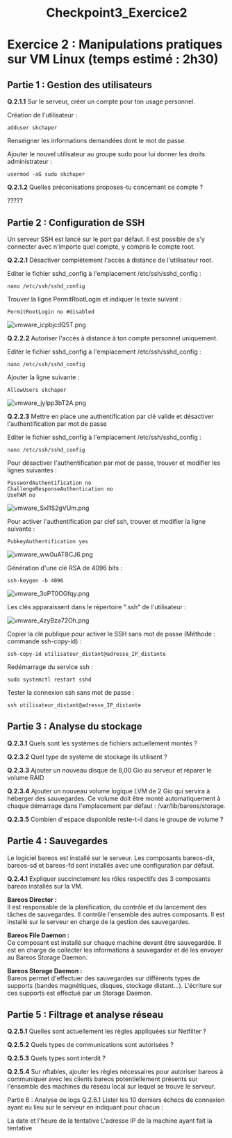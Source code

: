 <div align="center"><H1> Checkpoint3_Exercice2 </H1></div>

# Exercice 2 : Manipulations pratiques sur VM Linux (temps estimé : 2h30)

## Partie 1 : Gestion des utilisateurs

**Q.2.1.1** Sur le serveur, créer un compte pour ton usage personnel.  

Création de l'utilisateur :  
```
adduser skchaper
```

Renseigner les informations demandées dont le mot de passe.

Ajouter le nouvel utilisateur au groupe sudo pour lui donner les droits administrateur :  
```
usermod -aG sudo skchaper
```

**Q.2.1.2** Quelles préconisations proposes-tu concernant ce compte ?

?????


## Partie 2 : Configuration de SSH
Un serveur SSH est lancé sur le port par défaut.
Il est possible de s'y connecter avec n'importe quel compte, y compris le compte root.

**Q.2.2.1** Désactiver complètement l'accès à distance de l'utilisateur root.

Editer le fichier sshd_config à l'emplacement /etc/ssh/sshd_config :
```
nano /etc/ssh/sshd_config
```

Trouver la ligne PermitRootLogin et indiquer le texte suivant :
```
PermitRootLogin no #disabled
```

![vmware_icpbjcdQ5T.png](https://github.com/Skchaper/Checkpoint3/blob/main/Screens/EXO2/vmware_icpbjcdQ5T.png)

**Q.2.2.2** Autoriser l'accès à distance à ton compte personnel uniquement.

Editer le fichier sshd_config à l'emplacement /etc/ssh/sshd_config :  
```
nano /etc/ssh/sshd_config
```

Ajouter la ligne suivante :  
```
AllowUsers skchaper
```
  
![vmware_jyIpp3bT2A.png](https://github.com/Skchaper/Checkpoint3/blob/main/Screens/EXO2/vmware_jyIpp3bT2A.png)

**Q.2.2.3** Mettre en place une authentification par clé valide et désactiver l'authentification par mot de passe

Editer le fichier sshd_config à l'emplacement /etc/ssh/sshd_config :  
```
nano /etc/ssh/sshd_config
```

Pour désactiver l'authentification par mot de passe, trouver et modifier les lignes suivantes :  
```
PasswordAuthentification no
ChallengeResponseAuthentication no
UsePAM no
```

![vmware_Sxl1S2gVUm.png](https://github.com/Skchaper/Checkpoint3/blob/main/Screens/EXO2/vmware_Sxl1S2gVUm.png)

Pour activer l'authentification par clef ssh, trouver et modifier la ligne suivante :  

```
PubkeyAuthentification yes
```

![vmware_ww0uAT8CJ6.png](https://github.com/Skchaper/Checkpoint3/blob/main/Screens/EXO2/vmware_ww0uAT8CJ6.png)

Génération d'une clé RSA de 4096 bits :  
```
ssh-keygen -b 4096
```

![vmware_3oPT0OGfqy.png](https://github.com/Skchaper/Checkpoint3/blob/main/Screens/EXO2/vmware_3oPT0OGfqy.png)

Les clés apparaissent dans le répertoire ".ssh" de l'utilisateur :  

![vmware_4zyBza72Oh.png](https://github.com/Skchaper/Checkpoint3/blob/main/Screens/EXO2/vmware_4zyBza72Oh.png)

Copier la clé publique pour activer le SSH sans mot de passe (Méthode : commande ssh-copy-id) :  

```
ssh-copy-id utilisateur_distant@adresse_IP_distante
```

Redémarrage du service ssh :  

```
sudo systemctl restart sshd
```

Tester la connexion ssh sans mot de passe :  

```
ssh utilisateur_distant@adresse_IP_distante
```

## Partie 3 : Analyse du stockage

**Q.2.3.1** Quels sont les systèmes de fichiers actuellement montés ?

**Q.2.3.2** Quel type de système de stockage ils utilisent ?

**Q.2.3.3** Ajouter un nouveau disque de 8,00 Gio au serveur et réparer le volume RAID

**Q.2.3.4** Ajouter un nouveau volume logique LVM de 2 Gio qui servira à héberger des sauvegardes. Ce volume doit être monté automatiquement à chaque démarrage dans l'emplacement par défaut : /var/lib/bareos/storage.

**Q.2.3.5** Combien d'espace disponible reste-t-il dans le groupe de volume ?

## Partie 4 : Sauvegardes
Le logiciel bareos est installé sur le serveur.
Les composants bareos-dir, bareos-sd et bareos-fd sont installés avec une configuration par défaut.

**Q.2.4.1** Expliquer succinctement les rôles respectifs des 3 composants bareos installés sur la VM.

**Bareos Director :**  
Il est responsable de la planification, du contrôle et du lancement des tâches de sauvegardes. Il contrôle l'ensemble des autres composants. Il est installé sur le serveur en charge de la gestion des sauvegardes.  

**Bareos File Daemon :**  
Ce composant est installé sur chaque machine devant être sauvegardée. Il est en charge de collecter les informations à sauvegarder et de les envoyer au Bareos Storage Daemon.

**Bareos Storage Daemon :**  
Bareos permet d'effectuer des sauvegardes sur différents types de supports (bandes magnétiques, disques, stockage distant...). L'écriture sur ces supports est effectué par un Storage Daemon.  


## Partie 5 : Filtrage et analyse réseau

**Q.2.5.1** Quelles sont actuellement les règles appliquées sur Netfilter ?

**Q.2.5.2** Quels types de communications sont autorisées ?

**Q.2.5.3** Quels types sont interdit ?

**Q.2.5.4** Sur nftables, ajouter les règles nécessaires pour autoriser bareos à communiquer avec les clients bareos potentiellement présents sur l'ensemble des machines du réseau local sur lequel se trouve le serveur.

Partie 6 : Analyse de logs
Q.2.6.1 Lister les 10 derniers échecs de connexion ayant eu lieu sur le serveur en indiquant pour chacun :

La date et l'heure de la tentative
L'adresse IP de la machine ayant fait la tentative
